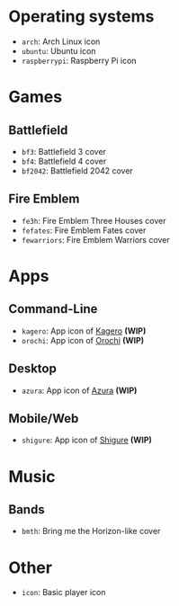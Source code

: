 # Operating systems
- `arch`: Arch Linux icon
- `ubuntu`: Ubuntu icon
- `raspberrypi`: Raspberry Pi icon

# Games
## Battlefield
- `bf3`: Battlefield 3 cover
- `bf4`: Battlefield 4 cover
- `bf2042`: Battlefield 2042 cover

## Fire Emblem
- `fe3h`: Fire Emblem Three Houses cover
- `fefates`: Fire Emblem Fates cover
- `fewarriors`: Fire Emblem Warriors cover

# Apps
## Command-Line
- `kagero`: App icon of [Kagero](https://github.com/Stridsvagn69420/Kagero) **(WIP)**
- `orochi`: App icon of [Orochi](https://github.com/Stridsvagn69420/Orochi) **(WIP)**

## Desktop
- `azura`: App icon of [Azura](https://github.com/Stridsvagn69420/Azura) **(WIP)**

## Mobile/Web
- `shigure`: App icon of [Shigure](https://github.com/Stridsvagn69420/Shigure) **(WIP)**

# Music
## Bands
- `bmth`: Bring me the Horizon-like cover

# Other
- `icon`: Basic player icon
